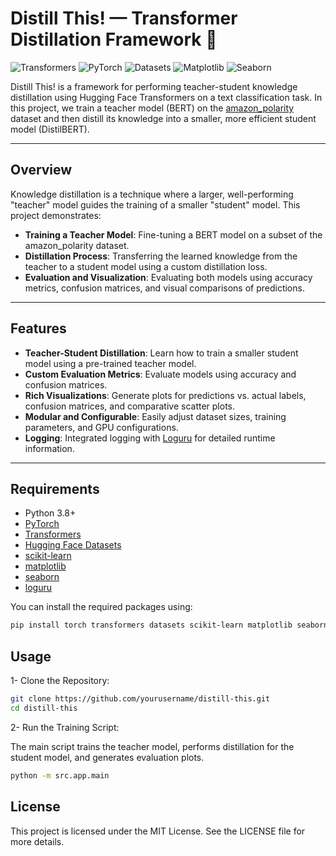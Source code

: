 # Distill This! — Transformer Distillation Framework 🚀

![Transformers](https://img.shields.io/badge/Transformers-HuggingFace-orange)
![PyTorch](https://img.shields.io/badge/Framework-PyTorch-blue)
![Datasets](https://img.shields.io/badge/Data-HuggingFace%20Datasets-brightgreen)
![Matplotlib](https://img.shields.io/badge/Visualization-Matplotlib-purple)
![Seaborn](https://img.shields.io/badge/Visualization-Seaborn-red)

Distill This! is a framework for performing teacher-student knowledge distillation using Hugging Face Transformers on a text classification task. In this project, we train a teacher model (BERT) on the [amazon_polarity](https://huggingface.co/datasets/amazon_polarity) dataset and then distill its knowledge into a smaller, more efficient student model (DistilBERT).

---

## Overview

Knowledge distillation is a technique where a larger, well-performing "teacher" model guides the training of a smaller "student" model. This project demonstrates:
- **Training a Teacher Model**: Fine-tuning a BERT model on a subset of the amazon_polarity dataset.
- **Distillation Process**: Transferring the learned knowledge from the teacher to a student model using a custom distillation loss.
- **Evaluation and Visualization**: Evaluating both models using accuracy metrics, confusion matrices, and visual comparisons of predictions.

---

## Features

- **Teacher-Student Distillation**: Learn how to train a smaller student model using a pre-trained teacher model.
- **Custom Evaluation Metrics**: Evaluate models using accuracy and confusion matrices.
- **Rich Visualizations**: Generate plots for predictions vs. actual labels, confusion matrices, and comparative scatter plots.
- **Modular and Configurable**: Easily adjust dataset sizes, training parameters, and GPU configurations.
- **Logging**: Integrated logging with [Loguru](https://github.com/Delgan/loguru) for detailed runtime information.

---

## Requirements

- Python 3.8+
- [PyTorch](https://pytorch.org/)
- [Transformers](https://github.com/huggingface/transformers)
- [Hugging Face Datasets](https://github.com/huggingface/datasets)
- [scikit-learn](https://scikit-learn.org/stable/)
- [matplotlib](https://matplotlib.org/)
- [seaborn](https://seaborn.pydata.org/)
- [loguru](https://github.com/Delgan/loguru)

You can install the required packages using:

```bash
pip install torch transformers datasets scikit-learn matplotlib seaborn loguru
```

## Usage

1- Clone the Repository:


```bash
git clone https://github.com/yourusername/distill-this.git
cd distill-this
```

2- Run the Training Script:

The main script trains the teacher model, performs distillation for the student model, and generates evaluation plots.

```bash
python -m src.app.main
```

## License
This project is licensed under the MIT License. See the LICENSE file for more details.